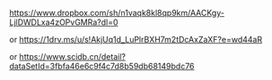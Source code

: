 https://www.dropbox.com/sh/n1vaqk8kl8qp9km/AACKgy-LjlDWDLxa4zOPvGMRa?dl=0

or https://1drv.ms/u/s!AkjUq1d_LuPlrBXH7m2tDcAxZaXF?e=wd44aR

or https://www.scidb.cn/detail?dataSetId=3fbfa46e6c9f4c7d8b59db68149bdc76
